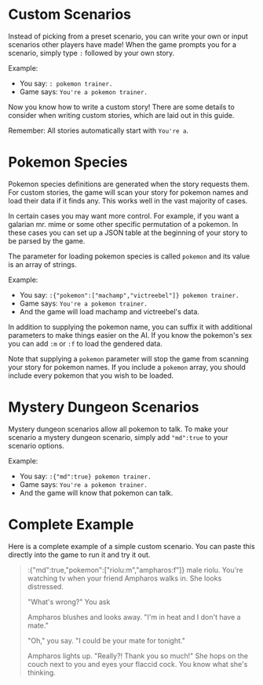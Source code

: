 # Custom Scenarios
Instead of picking from a preset scenario, you can write your own or input scenarios other players have made! When the game prompts you for a scenario, simply type `:` followed by your own story.

Example:
* You say: `: pokemon trainer.`
* Game says: `You're a pokemon trainer.`

Now you know how to write a custom story! There are some details to consider when writing custom stories, which are laid out in this guide.

Remember: All stories automatically start with `You're a`.

# Pokemon Species
Pokemon species definitions are generated when the story requests them. For custom stories, the game will scan your story for pokemon names and load their data if it finds any. This works well in the vast majority of cases.

In certain cases you may want more control. For example, if you want a galarian mr. mime or some other specific permutation of a pokemon. In these cases you can set up a JSON table at the beginning of your story to be parsed by the game.

The parameter for loading pokemon species is called `pokemon` and its value is an array of strings.

Example: 
* You say: `:{"pokemon":["machamp","victreebel"]} pokemon trainer.`
* Game says: `You're a pokemon trainer.`
* And the game will load machamp and victreebel's data.

In addition to supplying the pokemon name, you can suffix it with additional parameters to make things easier on the AI. If you know the pokemon's sex you can add `:m` or `:f` to load the gendered data.

Note that supplying a `pokemon` parameter will stop the game from scanning your story for pokemon names. If you include a `pokemon` array, you should include every pokemon that you wish to be loaded.

# Mystery Dungeon Scenarios
Mystery dungeon scenarios allow all pokemon to talk. To make your scenario a mystery dungeon scenario, simply add `"md":true` to your scenario options.

Example:
* You say: `:{"md":true} pokemon trainer.`
* Game says: `You're a pokemon trainer.`
* And the game will know that pokemon can talk.

# Complete Example
Here is a complete example of a simple custom scenario. You can paste this directly into the game to run it and try it out.

> :{"md":true,"pokemon":["riolu:m","ampharos:f"]} male riolu. You're watching tv when your friend Ampharos walks in. She looks distressed.
> 
> "What's wrong?" You ask
> 
> Ampharos blushes and looks away. "I'm in heat and I don't have a mate."
> 
> "Oh," you say. "I could be your mate for tonight."
> 
> Ampharos lights up. "Really?! Thank you so much!" She hops on the couch next to you and eyes your flaccid cock. You know what she's thinking.
```